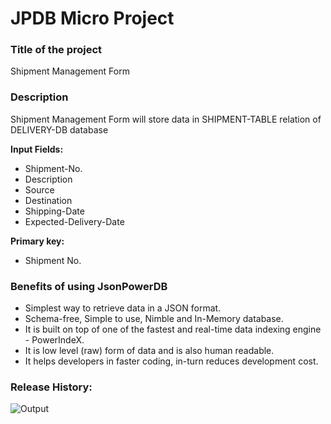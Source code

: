 # JPDB Micro Project

### Title of the project
Shipment Management Form

### Description
Shipment Management Form will store data in SHIPMENT-TABLE relation of DELIVERY-DB database

**Input Fields:** 
- Shipment-No.
- Description
- Source
- Destination
- Shipping-Date
- Expected-Delivery-Date

**Primary key:**
- Shipment No.

### Benefits of using JsonPowerDB

- Simplest way to retrieve data in a JSON format.
- Schema-free, Simple to use, Nimble and In-Memory database.
- It is built on top of one of the fastest and real-time data indexing engine - PowerIndeX.
- It is low level (raw) form of data and is also human readable.
- It helps developers in faster coding, in-turn reduces development cost.


### Release History:

![Output](https://pasteimg.com/images/2024/09/25/Screenshot-2024-09-25-at-11.27.03PM.png)
